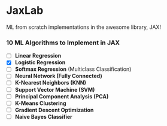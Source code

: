 # JaxLab
ML from scratch implementations in the awesome library, JAX!

### 10 ML Algorithms to Implement in JAX
- [ ] **Linear Regression**  
- [x] **Logistic Regression**  
- [ ] **Softmax Regression** (Multiclass Classification)  
- [ ] **Neural Network (Fully Connected)**  
- [ ] **K-Nearest Neighbors (KNN)**  
- [ ] **Support Vector Machine (SVM)**  
- [ ] **Principal Component Analysis (PCA)**  
- [ ] **K-Means Clustering**  
- [ ] **Gradient Descent Optimization**  
- [ ] **Naive Bayes Classifier**  
